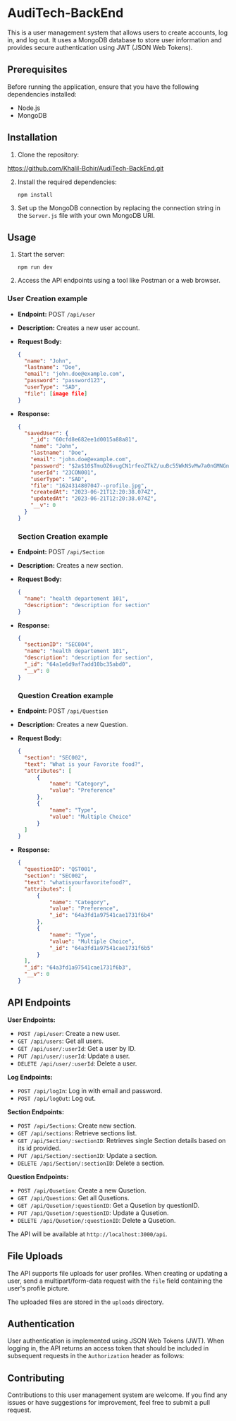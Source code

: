 # AudiTech-BackEnd

This is a user management system that allows users to create accounts, log in, and log out. It uses a MongoDB database to store user information and provides secure authentication using JWT (JSON Web Tokens).

## Prerequisites

Before running the application, ensure that you have the following dependencies installed:

- Node.js
- MongoDB

## Installation

1. Clone the repository:

  https://github.com/Khalil-Bchir/AudiTech-BackEnd.git

2. Install the required dependencies:

   ```
   npm install
   ```

3. Set up the MongoDB connection by replacing the connection string in the `Server.js` file with your own MongoDB URI.

## Usage

1. Start the server:

   ```
   npm run dev
   ```

2. Access the API endpoints using a tool like Postman or a web browser.

### User Creation example

- **Endpoint:** POST `/api/user`
- **Description:** Creates a new user account.
- **Request Body:**

  ```json
  {
    "name": "John",
    "lastname": "Doe",
    "email": "john.doe@example.com",
    "password": "password123",
    "userType": "SAD",
    "file": [image file]
  }
  ```

- **Response:**

  ```json
  {
    "savedUser": {
      "_id": "60cfd8e682ee1d0015a88a81",
      "name": "John",
      "lastname": "Doe",
      "email": "john.doe@example.com",
      "password": "$2a$10$TmuOZ6vugCN1rfeoZTkZ/uuBc55WkNSvMw7a0nGMNGnOV0qJyWXFm",
      "userId": "23CON001",
      "userType": "SAD",
      "file": "1624314807047--profile.jpg",
      "createdAt": "2023-06-21T12:20:38.074Z",
      "updatedAt": "2023-06-21T12:20:38.074Z",
      "__v": 0
    }
  }
  ```
  
  ### Section Creation example

- **Endpoint:** POST `/api/Section`
- **Description:** Creates a new section.
- **Request Body:**

  ```json
  {
    "name": "health departement 101",
    "description": "description for section"
  }
  ```

- **Response:**

  ```json
  {
    "sectionID": "SEC004",
    "name": "health departement 101",
    "description": "description for section",
    "_id": "64a1e6d9af7add10bc35abd0",
    "__v": 0
  }
  ```

  ### Question Creation example

- **Endpoint:** POST `/api/Question`
- **Description:** Creates a new Question.
- **Request Body:**

  ```json
  {
    "section": "SEC002",
    "text": "What is your Favorite food?",
    "attributes": [
        {
            "name": "Category",
            "value": "Preference"
        },
        {
            "name": "Type",
            "value": "Multiple Choice"
        }
    ]
  }
  ```

- **Response:**

  ```json
  {
    "questionID": "QST001",
    "section": "SEC002",
    "text": "whatisyourfavoritefood?",
    "attributes": [
        {
            "name": "Category",
            "value": "Preference",
            "_id": "64a3fd1a97541cae1731f6b4"
        },
        {
            "name": "Type",
            "value": "Multiple Choice",
            "_id": "64a3fd1a97541cae1731f6b5"
        }
    ],
    "_id": "64a3fd1a97541cae1731f6b3",
    "__v": 0
  }
  ```

## API Endpoints

**User Endpoints:**

- `POST /api/user`: Create a new user.
- `GET /api/users`: Get all users.
- `GET /api/user/:userId`: Get a user by ID.
- `PUT /api/user/:userId`: Update a user.
- `DELETE /api/user/:userId`: Delete a user.

**Log Endpoints:**

- `POST /api/logIn`: Log in with email and password.
- `POST /api/logOut`: Log out.

**Section Endpoints:**

- `POST /api/Sections`: Create new section.
- `GET /api/sections`: Retrieve sections list.
- `GET /api/Section/:sectionID`: Retrieves single Section details based on its id provided.
- `PUT /api/Section/:sectionID`: Update a section.
- `DELETE /api/Section/:sectionID`: Delete a section.

**Question Endpoints:**

- `POST /api/Qusetion`: Create a new Qusetion.
- `GET /api/Questions`: Get all Qusetions.
- `GET /api/Qusetion/:questionID`: Get a Qusetion by questionID.
- `PUT /api/Qusetion/:questionID`: Update a Qusetion.
- `DELETE /api/Qusetion/:questionID`: Delete a Qusetion.


The API will be available at `http://localhost:3000/api`.
## File Uploads

The API supports file uploads for user profiles. When creating or updating a user, send a multipart/form-data request with the `file` field containing the user's profile picture.

The uploaded files are stored in the `uploads` directory.

## Authentication

User authentication is implemented using JSON Web Tokens (JWT). When logging in, the API returns an access token that should be included in subsequent requests in the `Authorization` header as follows:



## Contributing

Contributions to this user management system are welcome. If you find any issues or have suggestions for improvement, feel free to submit a pull request.
